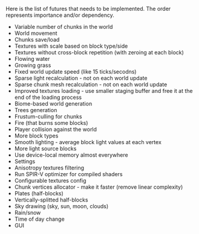 Here is the list of futures that needs to be implemented.
The order represents importance and/or dependency.
* Variable number of chunks in the world
* World movement
* Chunks save/load
* Textures with scale based on block type/side
* Textures without cross-block repetition (with zeroing at each block)
* Flowing water
* Growing grass
* Fixed world update speed (like 15 ticks/secodns)
* Sparse light recalculation - not on each world update
* Sparse chunk mesh recalculation - not on each world update
* Improved textures loading - use smaller staging buffer and free it at the end of the loading process
* Biome-based world generation
* Trees generation
* Frustum-culling for chunks
* Fire (that burns some blocks)
* Player collision against the world
* More block types
* Smooth lighting - average block light values at each vertex
* More light source blocks
* Use device-local memory almost everywhere
* Settings
* Anisotropy textures filtering
* Run SPIR-V optimizer for compiled shaders
* Configurable textures config
* Chunk vertices allocator - make it faster (remove linear complexity)
* Plates (half-blocks)
* Vertically-splitted half-blocks
* Sky drawing (sky, sun, moon, clouds)
* Rain/snow
* Time of day change
* GUI

